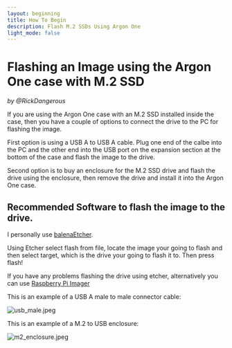 ```yaml
---
layout: beginning
title: How To Begin
description: Flash M.2 SSDs Using Argon One
light_mode: false
---
```


# Flashing an Image using the Argon One case with M.2 SSD
_by @RickDangerous_

If you are using the Argon One case with an M.2 SSD installed inside the case, then you
have a couple of options to connect the drive to the PC for flashing the image.

First option is using a USB A to USB A cable.
Plug one end of the calbe into the PC and the other end into the USB port on the expansion section
at the bottom of the case and flash the image to the drive.

Second option is to buy an enclosure for the M.2 SSD drive and flash the drive using the
enclosure, then remove the drive and install it into the Argon One case.

## Recommended Software to flash the image to the drive.

I personally use [balenaEtcher](https://www.balena.io/etcher/).

Using Etcher select flash from file, locate the image your going to flash and
then select target, which is the drive your going to flash it to. Then press flash!

If you have any problems flashing the drive using etcher, alternatively you can use
[Raspberry Pi Imager](https://www.raspberrypi.com/software/)

This is an example of a USB A male to male connector cable:

![usb_male.jpeg](../../../../assets/guides/usb_male.jpg "USB Type A Male to Male Connector")

This is an example of a M.2 to USB enclosure:

![m2_enclosure.jpeg](../../../../assets/guides/m2_enclosure.jpeg "M.2 SSD USB Enclosure")
